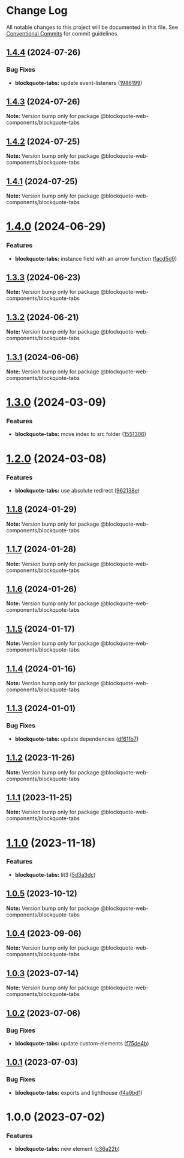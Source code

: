 # Change Log

All notable changes to this project will be documented in this file.
See [Conventional Commits](https://conventionalcommits.org) for commit guidelines.

## [1.4.4](https://github.com/oscarmarina/blockquote-web-components/compare/@blockquote-web-components/blockquote-tabs@1.4.3...@blockquote-web-components/blockquote-tabs@1.4.4) (2024-07-26)


### Bug Fixes

* **blockquote-tabs:** update event-listeners ([1986199](https://github.com/oscarmarina/blockquote-web-components/commit/1986199d8286cb09aed453e07bddb9799b46e1e4))





## [1.4.3](https://github.com/oscarmarina/blockquote-web-components/compare/@blockquote-web-components/blockquote-tabs@1.4.2...@blockquote-web-components/blockquote-tabs@1.4.3) (2024-07-26)

**Note:** Version bump only for package @blockquote-web-components/blockquote-tabs





## [1.4.2](https://github.com/oscarmarina/blockquote-web-components/compare/@blockquote-web-components/blockquote-tabs@1.4.0...@blockquote-web-components/blockquote-tabs@1.4.2) (2024-07-25)

**Note:** Version bump only for package @blockquote-web-components/blockquote-tabs





## [1.4.1](https://github.com/oscarmarina/blockquote-web-components/compare/@blockquote-web-components/blockquote-tabs@1.4.0...@blockquote-web-components/blockquote-tabs@1.4.1) (2024-07-25)

**Note:** Version bump only for package @blockquote-web-components/blockquote-tabs





# [1.4.0](https://github.com/oscarmarina/blockquote-web-components/compare/@blockquote-web-components/blockquote-tabs@1.3.3...@blockquote-web-components/blockquote-tabs@1.4.0) (2024-06-29)


### Features

* **blockquote-tabs:** instance field with an arrow function ([facd5d9](https://github.com/oscarmarina/blockquote-web-components/commit/facd5d9d53101b70f7bd68bafde2890bfca18be5))





## [1.3.3](https://github.com/oscarmarina/blockquote-web-components/compare/@blockquote-web-components/blockquote-tabs@1.3.2...@blockquote-web-components/blockquote-tabs@1.3.3) (2024-06-23)

**Note:** Version bump only for package @blockquote-web-components/blockquote-tabs





## [1.3.2](https://github.com/oscarmarina/blockquote-web-components/compare/@blockquote-web-components/blockquote-tabs@1.3.1...@blockquote-web-components/blockquote-tabs@1.3.2) (2024-06-21)

**Note:** Version bump only for package @blockquote-web-components/blockquote-tabs





## [1.3.1](https://github.com/oscarmarina/blockquote-web-components/compare/@blockquote-web-components/blockquote-tabs@1.3.0...@blockquote-web-components/blockquote-tabs@1.3.1) (2024-06-06)

**Note:** Version bump only for package @blockquote-web-components/blockquote-tabs

# [1.3.0](https://github.com/oscarmarina/blockquote-web-components/compare/@blockquote-web-components/blockquote-tabs@1.2.0...@blockquote-web-components/blockquote-tabs@1.3.0) (2024-03-09)

### Features

- **blockquote-tabs:** move index to src folder ([1551306](https://github.com/oscarmarina/blockquote-web-components/commit/1551306c5f920e347f3681d8db1349c08a0d5fe0))

# [1.2.0](https://github.com/oscarmarina/blockquote-web-components/compare/@blockquote-web-components/blockquote-tabs@1.1.8...@blockquote-web-components/blockquote-tabs@1.2.0) (2024-03-08)

### Features

- **blockquote-tabs:** use absolute redirect ([962138e](https://github.com/oscarmarina/blockquote-web-components/commit/962138e88f9e5f22677bab7302db2b4e37f90881))

## [1.1.8](https://github.com/oscarmarina/blockquote-web-components/compare/@blockquote-web-components/blockquote-tabs@1.1.7...@blockquote-web-components/blockquote-tabs@1.1.8) (2024-01-29)

**Note:** Version bump only for package @blockquote-web-components/blockquote-tabs

## [1.1.7](https://github.com/oscarmarina/blockquote-web-components/compare/@blockquote-web-components/blockquote-tabs@1.1.6...@blockquote-web-components/blockquote-tabs@1.1.7) (2024-01-28)

**Note:** Version bump only for package @blockquote-web-components/blockquote-tabs

## [1.1.6](https://github.com/oscarmarina/blockquote-web-components/compare/@blockquote-web-components/blockquote-tabs@1.1.5...@blockquote-web-components/blockquote-tabs@1.1.6) (2024-01-26)

**Note:** Version bump only for package @blockquote-web-components/blockquote-tabs

## [1.1.5](https://github.com/oscarmarina/blockquote-web-components/compare/@blockquote-web-components/blockquote-tabs@1.1.4...@blockquote-web-components/blockquote-tabs@1.1.5) (2024-01-17)

**Note:** Version bump only for package @blockquote-web-components/blockquote-tabs

## [1.1.4](https://github.com/oscarmarina/blockquote-web-components/compare/@blockquote-web-components/blockquote-tabs@1.1.3...@blockquote-web-components/blockquote-tabs@1.1.4) (2024-01-16)

**Note:** Version bump only for package @blockquote-web-components/blockquote-tabs

## [1.1.3](https://github.com/oscarmarina/blockquote-web-components/compare/@blockquote-web-components/blockquote-tabs@1.1.2...@blockquote-web-components/blockquote-tabs@1.1.3) (2024-01-01)

### Bug Fixes

- **blockquote-tabs:** update dependencies ([df61fb7](https://github.com/oscarmarina/blockquote-web-components/commit/df61fb74f5e3e689ed2a23be4ac766aa323074c0))

## [1.1.2](https://github.com/oscarmarina/blockquote-web-components/compare/@blockquote-web-components/blockquote-tabs@1.1.1...@blockquote-web-components/blockquote-tabs@1.1.2) (2023-11-26)

**Note:** Version bump only for package @blockquote-web-components/blockquote-tabs

## [1.1.1](https://github.com/oscarmarina/blockquote-web-components/compare/@blockquote-web-components/blockquote-tabs@1.1.0...@blockquote-web-components/blockquote-tabs@1.1.1) (2023-11-25)

**Note:** Version bump only for package @blockquote-web-components/blockquote-tabs

# [1.1.0](https://github.com/oscarmarina/blockquote-web-components/compare/@blockquote-web-components/blockquote-tabs@1.0.5...@blockquote-web-components/blockquote-tabs@1.1.0) (2023-11-18)

### Features

- **blockquote-tabs:** lit3 ([5d3a3dc](https://github.com/oscarmarina/blockquote-web-components/commit/5d3a3dc65f9c7b1a60c70176135e8e1e05c19fd9))

## [1.0.5](https://github.com/oscarmarina/blockquote-web-components/compare/@blockquote-web-components/blockquote-tabs@1.0.4...@blockquote-web-components/blockquote-tabs@1.0.5) (2023-10-12)

**Note:** Version bump only for package @blockquote-web-components/blockquote-tabs

## [1.0.4](https://github.com/oscarmarina/blockquote-web-components/compare/@blockquote-web-components/blockquote-tabs@1.0.3...@blockquote-web-components/blockquote-tabs@1.0.4) (2023-09-06)

**Note:** Version bump only for package @blockquote-web-components/blockquote-tabs

## [1.0.3](https://github.com/oscarmarina/blockquote-web-components/compare/@blockquote-web-components/blockquote-tabs@1.0.2...@blockquote-web-components/blockquote-tabs@1.0.3) (2023-07-14)

**Note:** Version bump only for package @blockquote-web-components/blockquote-tabs

## [1.0.2](https://github.com/oscarmarina/blockquote-web-components/compare/@blockquote-web-components/blockquote-tabs@1.0.1...@blockquote-web-components/blockquote-tabs@1.0.2) (2023-07-06)

### Bug Fixes

- **blockquote-tabs:** update custom-elements ([f75de4b](https://github.com/oscarmarina/blockquote-web-components/commit/f75de4b6674c9b1fdd77a28a54790d59dec5689f))

## [1.0.1](https://github.com/oscarmarina/blockquote-web-components/compare/@blockquote-web-components/blockquote-tabs@1.0.0...@blockquote-web-components/blockquote-tabs@1.0.1) (2023-07-03)

### Bug Fixes

- **blockquote-tabs:** exports and lighthouse ([f4a9bd1](https://github.com/oscarmarina/blockquote-web-components/commit/f4a9bd10858b7caa9b5240c64defc5894fb2e118))

# 1.0.0 (2023-07-02)

### Features

- **blockquote-tabs:** new element ([c36a22b](https://github.com/oscarmarina/blockquote-web-components/commit/c36a22b2c54e4af3459b410b564d88caf64ef5f4))

